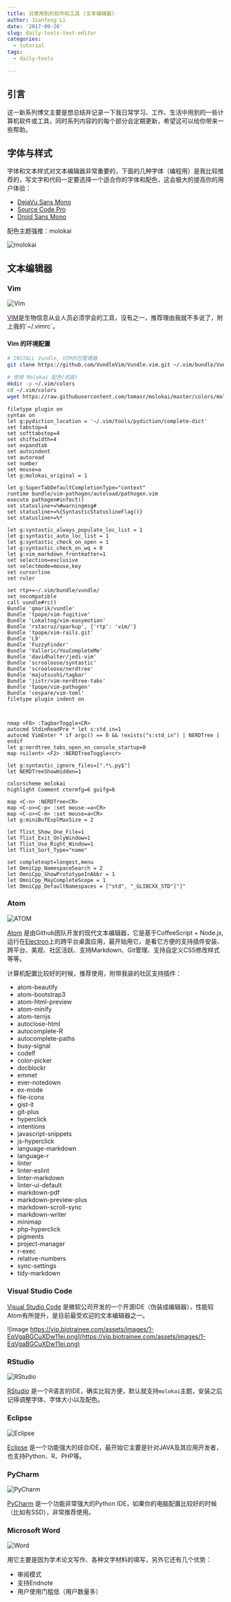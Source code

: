 ```yaml
---
title: 日常用到的软件和工具 (文本编辑器)
author: Jianfeng Li
date: '2017-09-26'
slug: daily-tools-text-editor
categories:
  - tutorial
tags:
  - daily-tools

---
```


## 引言

这一新系列博文主要是想总结并记录一下我日常学习、工作、生活中用到的一些计算机软件或工具，同时系列内容的的每个部分会定期更新，希望这可以给你带来一些帮助。

## 字体与样式

字体和文本样式对文本编辑器非常重要的，下面的几种字体（编程用）是我比较推荐的，写文字和代码一定要选择一个适合你的字体和配色，这会极大的提高你的用户体验：

- [DejaVu Sans Mono](https://dejavu-fonts.github.io/)
- [Source Code Pro](https://github.com/adobe-fonts/source-code-pro/releases)
- [Droid Sans Mono](https://zh.fonts2u.com/droid-sans-mono.%E5%AD%97%E4%BD%93)

配色主题强推：molokai

![molokai](https://camo.githubusercontent.com/6b1c96e698a3e80db6aebd87533dcca85329a4d2/687474703a2f2f7777772e77696e746572646f6d2e636f6d2f7765626c6f672f636f6e74656e742f62696e6172792f57696e646f77734c6976655772697465722f4d6f6c6f6b6169666f7256696d5f383630322f6d6f6c6f6b61695f6f726967696e616c5f736d616c6c5f332e706e67)

## 文本编辑器

### Vim

![Vim](https://github.com/Miachol/Writing-material/raw/master/blog/images/2017-09-26-daily-tools-text-editor/fig1.png)

[VIM](https://en.wikipedia.org/wiki/Vim_(text_editor))是生物信息从业人员必须学会的工具，没有之一，推荐理由我就不多说了，附上我的`~/.vimrc`。

#### Vim 的环境配置

```bash
# INSTALL Vundle, VIM的包管理器
git clone https://github.com/VundleVim/Vundle.vim.git ~/.vim/bundle/Vundle.vim

# 使用 Molokai 配色(前提)
mkdir -p ~/.vim/colors
cd ~/.vim/colors
wget https://raw.githubusercontent.com/tomasr/molokai/master/colors/molokai.vim

```

```
filetype plugin on
syntax on
let g:pydiction_location = '~/.vim/tools/pydiction/complete-dict'
set tabstop=4
set softtabstop=4
set shiftwidth=4
set expandtab
set autoindent
set autoread
set number
set mouse=a
let g:molokai_original = 1

let g:SuperTabDefaultCompletionType="context"
runtime bundle/vim-pathogen/autoload/pathogen.vim
execute pathogen#infect()
set statusline+=%#warningmsg#
set statusline+=%{SyntasticStatuslineFlag()}
set statusline+=%*

let g:syntastic_always_populate_loc_list = 1
let g:syntastic_auto_loc_list = 1
let g:syntastic_check_on_open = 1
let g:syntastic_check_on_wq = 0
let g:vim_markdown_frontmatter=1
set selection=exclusive
set selectmode=mouse,key
set cursorline
set ruler

set rtp+=~/.vim/bundle/vundle/
set nocompatible
call vundle#rc()
Bundle 'gmarik/vundle'
Bundle 'tpope/vim-fugitive'
Bundle 'Lokaltog/vim-easymotion'
Bundle 'rstacruz/sparkup', {'rtp': 'vim/'}
Bundle 'tpope/vim-rails.git'
Bundle 'L9'
Bundle 'FuzzyFinder'
Bundle 'Valloric/YouCompleteMe'
Bundle 'davidhalter/jedi-vim'
Bundle 'scrooloose/syntastic'
Bundle 'scrooloose/nerdtree'
Bundle 'majutsushi/tagbar'
Bundle 'jistr/vim-nerdtree-tabs'
Bundle 'tpope/vim-pathogen'
Bundle 'cespare/vim-toml'
filetype plugin indent on



nmap <F8> :TagbarToggle<CR>
autocmd StdinReadPre * let s:std_in=1
autocmd VimEnter * if argc() == 0 && !exists("s:std_in") | NERDTree | endif
let g:nerdtree_tabs_open_on_console_startup=0
map <silent> <F2> :NERDTreeToggle<cr>

let g:syntastic_ignore_files=[".*\.py$"]
let NERDTreeShowHidden=1

colorscheme molokai
highlight Comment ctermfg=6 guifg=6

map <C-n> :NERDTree<CR>
map <C-o><C-p> :set mouse-=a<CR>
map <C-o><C-m> :set mouse=a<CR>
let g:miniBufExplMaxSize = 2

let Tlist_Show_One_File=1
let Tlist_Exit_OnlyWindow=1
let Tlist_Use_Right_Window=1
let Tlist_Sort_Type="name"

set completeopt=longest,menu
let OmniCpp_NamespaceSearch = 2
let OmniCpp_ShowPrototypeInAbbr = 1
let OmniCpp_MayCompleteScope = 1
let OmniCpp_DefaultNamespaces = ["std", "_GLIBCXX_STD"]"]"
```

### Atom

![ATOM](https://github.com/Miachol/Writing-material/raw/master/blog/images/2017-09-26-daily-tools-text-editor/fig2.png)

[Atom](https://www.atom.io) 是由Github团队开发的现代文本编辑器，它是基于CoffeeScript + Node.js, 运行在[Electron](https://electron.atom.io/)上的跨平台桌面应用，最开始用它，是看它方便的支持插件安装、跨平台、美观、社区活跃、支持Markdown、Git管理、支持自定义CSS修改样式等等。

计算机配置比较好的时候，推荐使用，附带我装的社区支持插件：

- atom-beautify
- atom-bootstrap3
- atom-html-preview
- atom-minify
- atom-ternjs
- autoclose-html
- autocomplete-R
- autocomplete-paths
- busy-signal
- codelf
- color-picker
- docblockr
- emmet
- ever-notedown
- ex-mode
- file-icons
- gist-it
- git-plus
- hyperclick
- intentions
- javascript-snippets
- js-hyperclick
- language-markdown
- language-r
- linter
- linter-eslint
- linter-markdown
- linter-ui-default
- markdown-pdf
- markdown-preview-plus
- markdown-scroll-sync
- markdown-writer
- minimap
- php-hyperclick
- pigments
- project-manager
- r-exec
- relative-numbers
- sync-settings
- tidy-markdown

### Visual Studio Code

[Visual Studio Code](https://code.visualstudio.com/docs) 是微软公司开发的一个开源IDE（伪装成编辑器），性能较Atom有所提升，是目前最受欢迎的文本编辑器之一。

![image https://vip.biotrainee.com/assets/images/1-EqVgaBGCuXDw11ei.png](https://vip.biotrainee.com/assets/images/1-EqVgaBGCuXDw11ei.png)

### RStudio

![RStudio](https://github.com/Miachol/Writing-material/raw/master/blog/images/2017-09-26-daily-tools-text-editor/fig3.png)

[RStudio](https://www.rstudio.com/) 是一个R语言的IDE，确实比较方便，默认就支持`molokai`主题，安装之后记得调整字体、字体大小以及配色。

### Eclipse

![Eclipse](https://github.com/Miachol/Writing-material/raw/master/blog/images/2017-09-26-daily-tools-text-editor/fig4.png)

[Eclipse](https://www.eclipse.org/downloads/) 是一个功能强大的综合IDE，最开始它主要是针对JAVA及其应用开发者，也支持Python、R、PHP等。

### PyCharm

![PyCharm](https://github.com/Miachol/Writing-material/raw/master/blog/images/2017-09-26-daily-tools-text-editor/fig5.png)

[PyCharm](http://www.jetbrains.com/pycharm/) 是一个功能非常强大的Python IDE，如果你的电脑配置比较好的时候（比如有SSD），非常推荐使用。

### Microsoft Word

![Word](https://github.com/Miachol/Writing-material/raw/master/blog/images/2017-09-26-daily-tools-text-editor/fig6.png)

用它主要是因为学术论文写作、各种文字材料的填写，另外它还有几个优势：

- 审阅模式
- 支持Endnote
- 用户使用门槛低（用户数量多）
